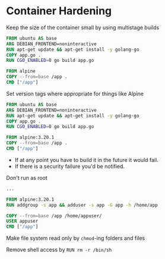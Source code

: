 # Container Hardening

Keep the size of the container small by using multistage builds

```dockerfile
FROM ubuntu AS base
ARG DEBIAN_FRONTEND=noninteractive
RUN apt-get update && apt-get install -y golang-go
COPY app.go .
RUN CGO_ENABLED=0 go build app.go

FROM alpine
COPY --from=base /app .
CMD ["/app"]
```

Set version tags where appropriate for things like Alpine

```dockerfile
FROM ubuntu AS base
ARG DEBIAN_FRONTEND=noninteractive
RUN apt-get update && apt-get install -y golang-go
COPY app.go .
RUN CGO_ENABLED=0 go build app.go

FROM alpine:3.20.1
COPY --from=base /app .
CMD ["/app"]
```

- If at any point you have to build it in the future it would fail. 
- If there is a security failure you'd be notified.

Don't run as root

```dockerfile
...

FROM alpine:3.20.1
RUN addgroup -s app && adduser -s app -G app -h /home/app

COPY --from=base /app /home/appuser/
USER appuser
CMD ["/app"]
```

Make file system read only by `chmod`-ing folders and files

Remove shell access by `RUN rm -r /bin/sh`



